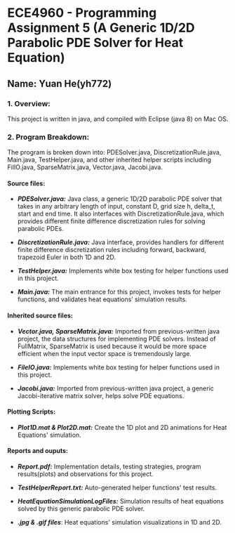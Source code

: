 # ECE4960 - Programming Assignment 5 (A Generic 1D/2D Parabolic PDE Solver for Heat Equation)
## Name: Yuan He(yh772)

### 1. Overview:
This project is written in java, and compiled with Eclipse (java 8) on Mac OS.

### 2. Program Breakdown:

The program is broken down into: PDESolver.java, DiscretizationRule.java, Main.java, TestHelper.java, and other inherited helper scripts including FilIO.java, SparseMatrix.java, Vector.java, Jacobi.java.

#### Source files:

 - ***PDESolver.java:***  Java class, a generic 1D/2D parabolic PDE solver that takes in any arbitrary length of input, constant D, grid size h, delta_t, start and end time. It also interfaces with DiscretizationRule.java, which provides different finite difference discretization rules for solving parabolic PDEs.
 
 - ***DiscretizationRule.java:*** Java interface, provides handlers for different finite difference discretization rules including forward, backward, trapezoid Euler in both 1D and 2D.
 
 - ***TestHelper.java:*** Implements white box testing for helper functions used in this project.
 
 - ***Main.java:*** The main entrance for this project, invokes tests for helper functions, and validates heat equations’ simulation results.
  
#### Inherited source files:

- ***Vector.java, SparseMatrix.java:*** Imported from previous-written java project, the data structures for implementing PDE solvers. Instead of FullMatrix, SparseMatrix is used because it would be more space efficient when the input vector space is tremendously large.

- ***FileIO.java:***  Implements white box testing for helper functions used in this project.

- ***Jacobi.java:*** Imported from previous-written java project, a generic Jacobi-iterative matrix solver, helps solve PDE equations.

#### Plotting Scripts:
- ***Plot1D.mat & Plot2D.mat:*** Create the 1D plot and 2D animations for Heat Equations' simulation.

#### Reports and ouputs:
 
 - ***Report.pdf:*** Implementation details, testing strategies, program results(plots) and observations for this project.
 
 - ***TestHelperReport.txt:*** Auto-generated helper functions' test results.

 - ***HeatEquationSimulationLogFiles:*** Simulation results of heat equations solved by this generic parabolic PDE solver.
 
 - ***.jpg & .gif files***: Heat equations' simulation visualizations in 1D and 2D.
